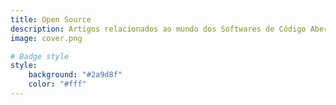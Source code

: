 ```yaml
---
title: Open Source
description: Artigos relacionados ao mundo dos Softwares de Código Aberto.
image: cover.png

# Badge style
style:
    background: "#2a9d8f"
    color: "#fff"
---
```


